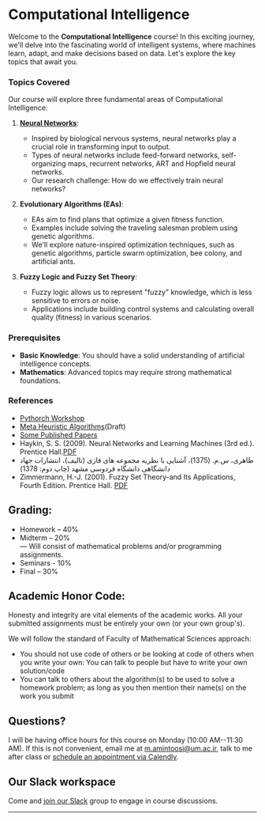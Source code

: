 # Computational Intelligence

Welcome to the **Computational Intelligence** course! In this exciting journey, we'll delve into the fascinating world of intelligent systems, where machines learn, adapt, and make decisions based on data. Let's explore the key topics that await you.

### Topics Covered

Our course will explore three fundamental areas of Computational Intelligence:


1. [**Neural Networks**](https://fum-cs.github.io/neural-networks):
   - Inspired by biological nervous systems, neural networks play a crucial role in transforming input to output.
   - Types of neural networks include feed-forward networks, self-organizing maps, recurrent networks, ART and Hopfield neural networks.
   - Our research challenge: How do we effectively train neural networks?

2. **Evolutionary Algorithms (EAs)**:
   - EAs aim to find plans that optimize a given fitness function.
   - Examples include solving the traveling salesman problem using genetic algorithms.
   - We'll explore nature-inspired optimization techniques, such as genetic algorithms, particle swarm optimization, bee colony, and artificial ants.

3. **Fuzzy Logic and Fuzzy Set Theory**:
   - Fuzzy logic allows us to represent "fuzzy" knowledge, which is less sensitive to errors or noise.
   - Applications include building control systems and calculating overall quality (fitness) in various scenarios.

### Prerequisites

- **Basic Knowledge**: You should have a solid understanding of artificial intelligence concepts.
- **Mathematics**: Advanced topics may require strong mathematical foundations.

### References

- [Pythorch Workshop](https://mamintoosi.github.io/slides/topics/DL-HSU/DeepLearning-Workshop-ESLA2022.html)
- [Meta Heuristic Algorithms](https://www.dropbox.com/s/8bnxpzvfgiwma0k/combopt-PSO-20160514.pdf?dl=0)(Draft)
- [Some Published Papers](https://fumcs.github.io/publications/)
- Haykin, S. S. (2009). Neural Networks and Learning Machines (3rd ed.). Prentice Hall.[PDF](https://dai.fmph.uniba.sk/courses/NN/haykin.neural-networks.3ed.2009.pdf)
-  طاهری، س.م. (1375)، آشنایی با نظریه مجموعه­ های فازی (تالیف)،  انتشارات  جهاد  دانشگاهی دانشگاه فردوسی مشهد (چاپ دوم: 1378)
- Zimmermann, H.-J. (2001). Fuzzy Set Theory-and Its Applications, Fourth Edition. Prentice Hall. [PDF](https://kashanu.ac.ir/Files/Content/H_-J_%20Zimmermann%20%20(auth_)%20Fuzzy%20Set%20Theory%E2%80%94and%20Its%20Applications%20%202001.pdf)


## Grading:
* Homework – 40% <br>
* Midterm – 20% <br>
— Will consist of mathematical problems and/or programming assignments.
* Seminars - 10%
* Final – 30%

## Academic Honor Code:
Honesty and integrity are vital elements of the academic works. All your submitted assignments must be entirely your own (or your own group's).

We will follow the standard of Faculty of Mathematical Sciences approach: 
* You should not use code of others or be looking at code of others when you write your own: You can talk to people but have to write your own solution/code
*  You can talk to others about the algorithm(s) to be used to solve a homework problem; as long as you then mention their name(s) on the work you submit

## Questions?
I will be having office hours for this course on Monday (10:00 AM--11:30 AM). If this is not convenient, email me at m.amintoosi@um.ac.ir, talk to me after class or [schedule an appointment via Calendly](https://calendly.com/m-amintoosi/30min).

## Our Slack workspace
Come and [join our Slack](https://join.slack.com/t/fum-cs/shared_invite/zt-1zntzuw2t-JOWbsyQdGASNz~40AhWy_Q) group to engage in course discussions.

---
